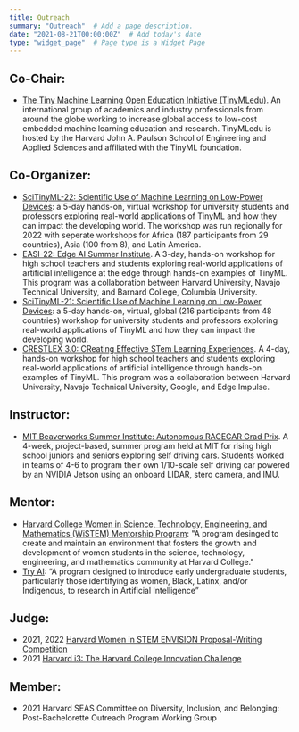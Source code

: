 ```yaml
---
title: Outreach
summary: "Outreach"  # Add a page description.
date: "2021-08-21T00:00:00Z"  # Add today's date
type: "widget_page"  # Page type is a Widget Page
---
```


## Co-Chair:
+ [The Tiny Machine Learning Open Education Initiative (TinyMLedu)](https://tinymledu.org). An international group of academics and industry professionals from around the globe working to increase global access to low-cost embedded machine learning education and research. TinyMLedu is hosted by the Harvard John A. Paulson School of Engineering and Applied Sciences and affiliated with the TinyML foundation.

## Co-Organizer:
+ [SciTinyML-22: Scientific Use of Machine Learning on Low-Power Devices](/courses/scitinyml-22): a 5-day hands-on, virtual workshop for university students and professors exploring real-world applications of TinyML and how they can impact the developing world. The workshop was run regionally for 2022 with seperate workshops for Africa (187 participants from 29 countries), Asia (100 from 8), and Latin America.
+ [EASI-22: Edge AI Summer Institute](/courses/easi-22). A 3-day, hands-on workshop for high school teachers and students exploring real-world applications of artificial intelligence at the edge through hands-on examples of TinyML. This program was a collaboration between Harvard University, Navajo Technical University, and Barnard College, Columbia University.
+ [SciTinyML-21: Scientific Use of Machine Learning on Low-Power Devices](/courses/scitinyml-21): a 5-day hands-on, virtual, global (216 participants from 48 countries) workshop for university students and professors exploring real-world applications of TinyML and how they can impact the developing world. 
+ [CRESTLEX 3.0: CReating Effective STem Learning Experiences](/courses/crestlex). A 4-day, hands-on workshop for high school teachers and students exploring real-world applications of artificial intelligence through hands-on examples of TinyML. This program was a collaboration between Harvard University, Navajo Technical University, Google, and Edge Impulse.

## Instructor:
+ [MIT Beaverworks Summer Institute: Autonomous RACECAR Grad Prix](/courses/beaverworks). A 4-week, project-based, summer program held at MIT for rising high school juniors and seniors exploring self driving cars. Students worked in teams of 4-6 to program their own 1/10-scale self driving car powered by an NVIDIA Jetson using an onboard LIDAR, stero camera, and IMU.

## Mentor:
+  [Harvard College Women in Science, Technology, Engineering, and Mathematics (WiSTEM) Mentorship Program](https://hcwc.college.harvard.edu/): "A program desinged to create and maintain an environment that fosters the growth and development of women students in the science, technology, engineering, and mathematics community at Harvard College."
+  [Try AI](https://www.try-ai.org/): “A program designed to introduce early undergraduate students, particularly those identifying as women, Black, Latinx, and/or Indigenous, to research in Artificial Intelligence”

## Judge:
+ 2021, 2022 [Harvard Women in STEM ENVISION Proposal-Writing Competition](https://www.envisionbywistem.com/)
+ 2021 [Harvard i3: The Harvard College Innovation Challenge](http://tech.seas.harvard.edu/harvardi3)

## Member:
+ 2021 Harvard SEAS Committee on Diversity, Inclusion, and Belonging: Post-Bachelorette Outreach Program Working Group